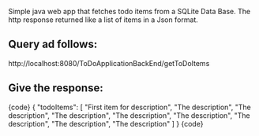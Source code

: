 Simple java web app that fetches todo items from a SQLite Data Base. 
The http response returned like a list of items in a Json format.

Query ad follows:
-----------------
http://localhost:8080/ToDoApplicationBackEnd/getToDoItems

Give the response:
------------------
{code}
{
"todoItems": [
"First item for description",
"The description",
"The description",
"The description",
"The description",
"The description",
"The description",
"The description",
"The description"
]
}
{code}
